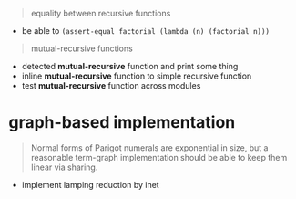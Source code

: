 > equality between recursive functions

- be able to `(assert-equal factorial (lambda (n) (factorial n)))`

> mutual-recursive functions

- detected **mutual-recursive** function and print some thing
- inline **mutual-recursive** function to simple recursive function
- test **mutual-recursive** function across modules

# graph-based implementation

> Normal forms of Parigot numerals are exponential in size,
> but a reasonable term-graph implementation
> should be able to keep them linear via sharing.

- implement lamping reduction by inet
